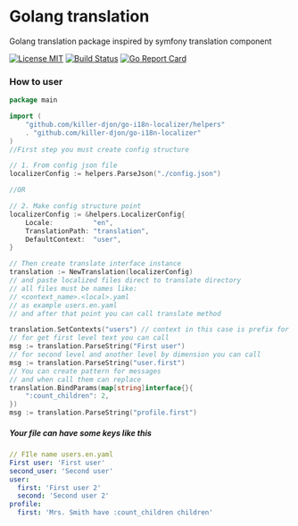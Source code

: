 # Golang translation
Golang translation package inspired by symfony translation component

[![License MIT](https://img.shields.io/apm/l/vim-mode.svg)](https://en.wikipedia.org/wiki/MIT_License)
[![Build Status](https://travis-ci.com/killer-djon/go-i18n-localizer.svg?branch=master)](https://travis-ci.com/killer-djon/go-i18n-localizer)
[![Go Report Card](https://goreportcard.com/badge/github.com/killer-djon/gimdownloader)](https://github.com/killer-djon/go-i18n-localizer)

### How to user
```go
package main

import (
    "github.com/killer-djon/go-i18n-localizer/helpers"
    . "github.com/killer-djon/go-i18n-localizer"
)     
//First step you must create config structure

// 1. From config json file
localizerConfig := helpers.ParseJson("./config.json")

//OR

// 2. Make config structure point
localizerConfig := &helpers.LocalizerConfig{
	Locale:          "en",
	TranslationPath: "translation",
	DefaultContext:  "user",
}

// Then create translate interface instance
translation := NewTranslation(localizerConfig)
// and paste localized files direct to translate directory
// all files must be names like:
// <context_name>.<local>.yaml
// as example users.en.yaml
// and after that point you can call translate method

translation.SetContexts("users") // context in this case is prefix for file name
// for get first level text you can call
msg := translation.ParseString("First user")
// for second level and another level by dimension you can call
msg := translation.ParseString("user.first")
// You can create pattern for messages 
// and when call them can replace
translation.BindParams(map[string]interface{}{
    ":count_children": 2,
})
msg := translation.ParseString("profile.first")
```

##### Your file can have some keys like this
```yaml
// FIle name users.en.yaml
First user: 'First user'
second_user: 'Second user'
user:
  first: 'First user 2'
  second: 'Second user 2'
profile:
  first: 'Mrs. Smith have :count_children children'
```